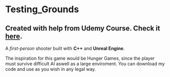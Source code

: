 # Testing_Grounds
## Created with help from Udemy Course. Check it [here](https://www.udemy.com/unrealcourse/learn/v4/).

A *first-person* shooter built with **C++** and **Unreal Engine**.

The inspiration for this game would be Hunger Games, since the player must survive difficult AI aswell as a large enviroment.
You can download my code and use as you wish in any legal way.
